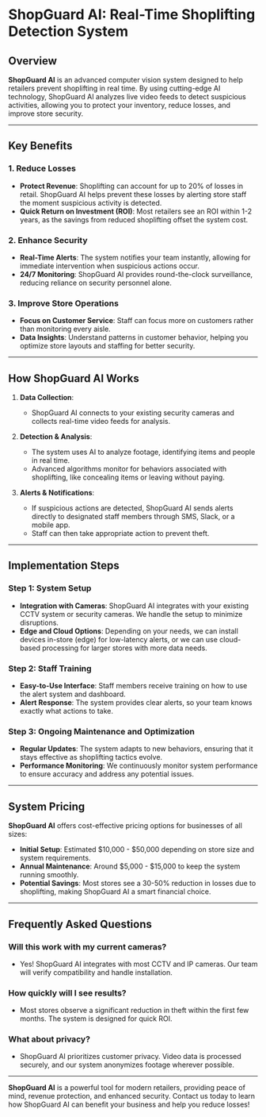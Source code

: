 
# ShopGuard AI: Real-Time Shoplifting Detection System

## Overview
**ShopGuard AI** is an advanced computer vision system designed to help retailers prevent shoplifting in real time. By using cutting-edge AI technology, ShopGuard AI analyzes live video feeds to detect suspicious activities, allowing you to protect your inventory, reduce losses, and improve store security.

---

## Key Benefits

### 1. **Reduce Losses**
   - **Protect Revenue**: Shoplifting can account for up to 20% of losses in retail. ShopGuard AI helps prevent these losses by alerting store staff the moment suspicious activity is detected.
   - **Quick Return on Investment (ROI)**: Most retailers see an ROI within 1-2 years, as the savings from reduced shoplifting offset the system cost.

### 2. **Enhance Security**
   - **Real-Time Alerts**: The system notifies your team instantly, allowing for immediate intervention when suspicious actions occur.
   - **24/7 Monitoring**: ShopGuard AI provides round-the-clock surveillance, reducing reliance on security personnel alone.

### 3. **Improve Store Operations**
   - **Focus on Customer Service**: Staff can focus more on customers rather than monitoring every aisle.
   - **Data Insights**: Understand patterns in customer behavior, helping you optimize store layouts and staffing for better security.

---

## How ShopGuard AI Works

1. **Data Collection**:
   - ShopGuard AI connects to your existing security cameras and collects real-time video feeds for analysis.
   
2. **Detection & Analysis**:
   - The system uses AI to analyze footage, identifying items and people in real time.
   - Advanced algorithms monitor for behaviors associated with shoplifting, like concealing items or leaving without paying.
   
3. **Alerts & Notifications**:
   - If suspicious actions are detected, ShopGuard AI sends alerts directly to designated staff members through SMS, Slack, or a mobile app.
   - Staff can then take appropriate action to prevent theft.

---

## Implementation Steps

### Step 1: System Setup
   - **Integration with Cameras**: ShopGuard AI integrates with your existing CCTV system or security cameras. We handle the setup to minimize disruptions.
   - **Edge and Cloud Options**: Depending on your needs, we can install devices in-store (edge) for low-latency alerts, or we can use cloud-based processing for larger stores with more data needs.

### Step 2: Staff Training
   - **Easy-to-Use Interface**: Staff members receive training on how to use the alert system and dashboard.
   - **Alert Response**: The system provides clear alerts, so your team knows exactly what actions to take.

### Step 3: Ongoing Maintenance and Optimization
   - **Regular Updates**: The system adapts to new behaviors, ensuring that it stays effective as shoplifting tactics evolve.
   - **Performance Monitoring**: We continuously monitor system performance to ensure accuracy and address any potential issues.

---

## System Pricing

**ShopGuard AI** offers cost-effective pricing options for businesses of all sizes:
   - **Initial Setup**: Estimated $10,000 - $50,000 depending on store size and system requirements.
   - **Annual Maintenance**: Around $5,000 - $15,000 to keep the system running smoothly.
   - **Potential Savings**: Most stores see a 30-50% reduction in losses due to shoplifting, making ShopGuard AI a smart financial choice.

---

## Frequently Asked Questions

### **Will this work with my current cameras?**
   - Yes! ShopGuard AI integrates with most CCTV and IP cameras. Our team will verify compatibility and handle installation.

### **How quickly will I see results?**
   - Most stores observe a significant reduction in theft within the first few months. The system is designed for quick ROI.

### **What about privacy?**
   - ShopGuard AI prioritizes customer privacy. Video data is processed securely, and our system anonymizes footage wherever possible.

---

**ShopGuard AI** is a powerful tool for modern retailers, providing peace of mind, revenue protection, and enhanced security. Contact us today to learn how ShopGuard AI can benefit your business and help you reduce losses! 
